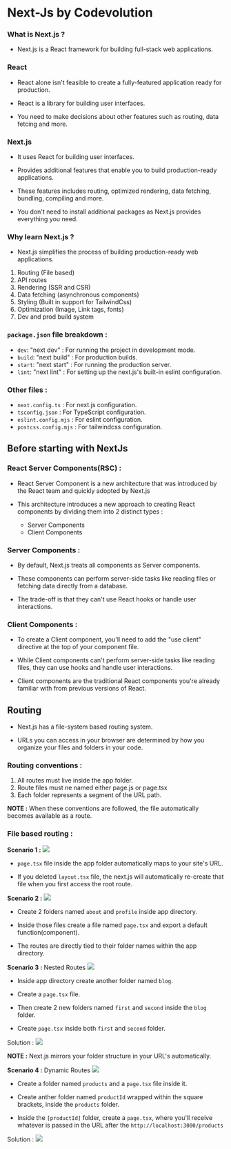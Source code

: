 # Next-Js by Codevolution

### What is Next.js ?

- Next.js is a React framework for building full-stack web applications.

### React 

- React alone isn't feasible to create a fully-featured application ready for production.

- React is a library for building user interfaces.

- You need to make decisions about other features such as routing, data fetcing and more.

### Next.js

- It uses React for building user interfaces.

- Provides additional features that enable you to build production-ready applications.

- These features includes routing, optimized rendering, data fetching, bundling, compiling and more.

- You don't need to install additional packages as Next.js provides everything you need.

### Why learn Next.js ?

- Next.js simplifies the process of building production-ready web applications.

1. Routing (File based)
2. API routes
3. Rendering (SSR and CSR)
4. Data fetching (asynchronous components)
5. Styling (Built in support for TailwindCss)
6. Optimization (Image, Link tags, fonts)
7. Dev and prod build system

### `package.json` file breakdown : 

- `dev`: "next dev" : For running the project in development mode. 
- `build`: "next build" : For production builds.
- `start`: "next start" : For running the production server.
- `lint`: "next lint" : For setting up the next.js's built-in eslint configuration.

### Other files : 

- `next.config.ts` : For next.js configuration.
- `tsconfig.json` : For TypeScript configuration.
- `eslint.config.mjs` : For eslint configuration.
- `postcss.config.mjs` : For tailwindcss configuration.

## Before starting with NextJs

### React Server Components(RSC) :

- React Server Component is a new architecture that was introduced by the React team and quickly adopted by Next.js

- This architecture introduces a new approach to creating React components by dividing them into 2 distinct types : 

    - Server Components
    - Client Components

### Server Components : 

- By default, Next.js treats all components as Server components.

- These components can perform server-side tasks like reading files or fetching data directly from a database.

- The trade-off is that they can't use React hooks or handle user interactions.

### Client Components :

- To create a Client component, you'll need to add the "use client" directive at the top of your component file.

- While Client components can't perform server-side tasks like reading files, they can use hooks and handle user interactions.

- Client components are the traditional React components you're already familiar with from previous versions of React.

## Routing 

- Next.js has a file-system based routing system.

- URLs you can access in your browser are determined by how you organize your files and folders in your code.

### Routing conventions : 

1. All routes must live inside the app folder.
2. Route files must ne named either page.js or page.tsx
3. Each folder represents a segment of the URL path.

**NOTE :** When these conventions are followed, the file automatically becomes available as a route.

### File based routing : 

**Scenario 1 :**
<img src="./assets/Pic-1.png" />

- `page.tsx` file inside the app folder automatically maps to your site's URL.

- If you deleted `layout.tsx` file, the next.js will automatically re-create that file when you first access the root route.

**Scenario 2 :**
<img src="./assets/Pic-2.png" />

- Create 2 folders named `about` and `profile` inside app directory.

- Inside those files create a file named `page.tsx` and export a default function(component).

- The routes are directly tied to their folder names within the app directory.

**Scenario 3 :** Nested Routes
<img src="./assets/Pic-3.png" />

- Inside app directory create another folder named `blog`.

- Create a `page.tsx` file.

- Then create 2 new folders named `first` and `second` inside the `blog` folder.

- Create `page.tsx` inside both `first` and `second` folder.

Solution : 
<img src="./assets/Pic-4.png" />

**NOTE :** Next.js mirrors your folder structure in your URL's automatically.

**Scenario 4 :** Dynamic Routes
<img src="./assets/Pic-5.png" />

- Create a folder named `products` and a `page.tsx` file inside it.

- Create anther folder named `productId` wrapped within the square brackets, inside the `products` folder.

- Inside the `[productId]` folder, create a `page.tsx`, where you'll receive whatever is passed in the URL after the `http://localhost:3000/products`

Solution : 
<img src="./assets/Pic-6.png" />